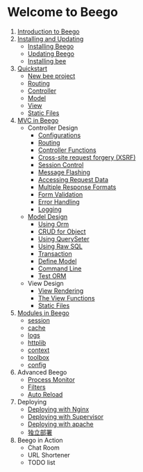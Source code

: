 Welcome to Beego
================

1. [Introduction to Beego](Introduction.md)
2. [Installing and Updating](install.md)
    - [Installing Beego](install.md)
	- [Updating Beego](install.md)
	- [Installing bee](bee.md)
3. [Quickstart](quickstart/readme.md)
    - [New bee project](quickstart/new.md)
	- [Routing](quickstart/router.md)
	- [Controller](quickstart/controller.md)
	- [Model](quickstart/model.md)
	- [View](quickstart/view.md)
	- [Static Files](quickstart/static.md)
4. [MVC in Beego](mvc/README.md)
    - Controller Design
		- [Configurations](mvc/config.md)
		- [Routing](mvc/router.md)
		- [Controller Functions](mvc/controller.md)
		- [Cross-site request forgery (XSRF)](mvc/xsrf.md)
		- [Session Control](mvc/session.md)
		- [Message Flashing](mvc/flash.md)
		- [Accessing Request Data](mvc/params.md)
		- [Multiple Response Formats](mvc/jsonxml.md)
		- [Form Validation](mvc/validation.md)
		- [Error Handling](mvc/errors.md)
		- [Logging](mvc/logs.md)
	- [Model Design](orm/README.md)
		- [Using Orm](orm/Orm.md)
		- [CRUD for Object](orm/Object.md)
		- [Using QuerySeter](orm/Query.md)
		- [Using Raw SQL](orm/Raw.md)
		- [Transaction](orm/Transaction.md)
		- [Define Model](orm/Models.md)
		- [Command Line](orm/Cmd.md)
		- [Test ORM](orm/Test.md)
	- View Design
		- [View Rendering](mvc/view.md)
		- [The View Functions](mvc/template.md)
		- [Static Files](mvc/static.md)
5. [Modules in Beego](module/README.md)
    - [session](module/session.md)
	- [cache](module/cache.md)
	- [logs](module/logs.md)
	- [httplib](module/httplib.md)
	- [context](module/context.md)
	- [toolbox](module/toolbox.md)
	- [config](module/config.md)
6. Advanced Beego
	- [Process Monitor](advantage/monitor.md)
	- [Filters](advantage/filter.md)
	- [Auto Reload](advantage/reload.md)
7. Deploying
    - [Deploying with Nginx](deploy/nginx.md)
    - [Deploying with Supervisor](deploy/supervisor.md)
	- [Deploying with apache](deploy/apache.md)
	- [独立部署](deploy/beego.md)
8. Beego in Action
    - Chat Room
	- URL Shortener
	- TODO list
